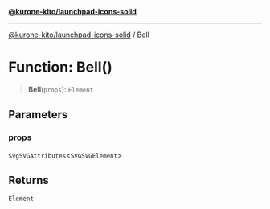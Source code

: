 [**@kurone-kito/launchpad-icons-solid**](../README.md)

***

[@kurone-kito/launchpad-icons-solid](../globals.md) / Bell

# Function: Bell()

> **Bell**(`props`): `Element`

## Parameters

### props

`SvgSVGAttributes`\<`SVGSVGElement`\>

## Returns

`Element`
